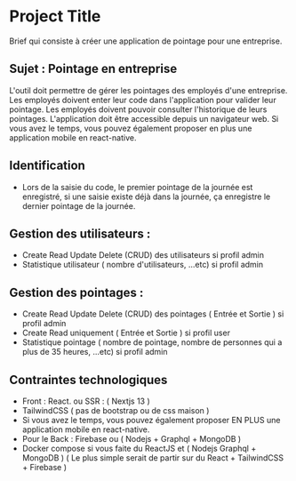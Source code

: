 
# Project Title

Brief qui consiste à créer une application de pointage pour une entreprise.

## Sujet : Pointage en entreprise 
L'outil doit permettre de gérer les pointages des employés d'une entreprise. 
Les employés doivent enter leur code dans l'application pour valider leur pointage. 
Les employés doivent pouvoir consulter l'historique de leurs pointages. 
L'application doit être accessible depuis un navigateur web. 
Si vous avez le temps, vous pouvez également proposer en plus une application mobile en react-native.

## Identification 
- Lors de la saisie du code, le premier pointage de la journée est enregistré, si une saisie existe déjà dans la journée, ça enregistre le dernier pointage de la journée. 

## Gestion des utilisateurs : 
- Create Read Update Delete (CRUD) des utilisateurs si profil admin 
- Statistique utilisateur ( nombre d'utilisateurs, ...etc) si profil admin

## Gestion des  pointages :
- Create Read Update Delete (CRUD) des pointages ( Entrée et Sortie ) si profil admin
- Create Read uniquement ( Entrée et Sortie ) si profil user
- Statistique pointage ( nombre de pointage, nombre de personnes qui a plus de 35 heures, ...etc) si profil admin

## Contraintes technologiques
- Front : React. ou SSR : ( Nextjs 13 )
- TailwindCSS ( pas de bootstrap ou de css maison )
- Si vous avez le temps, vous pouvez également proposer EN PLUS une application mobile en react-native.
- Pour le Back : Firebase ou ( Nodejs + Graphql + MongoDB )
- Docker compose si vous faite du ReactJS et ( Nodejs Graphql + MongoDB )
( Le plus simple serait de partir sur du React + TailwindCSS + Firebase )

